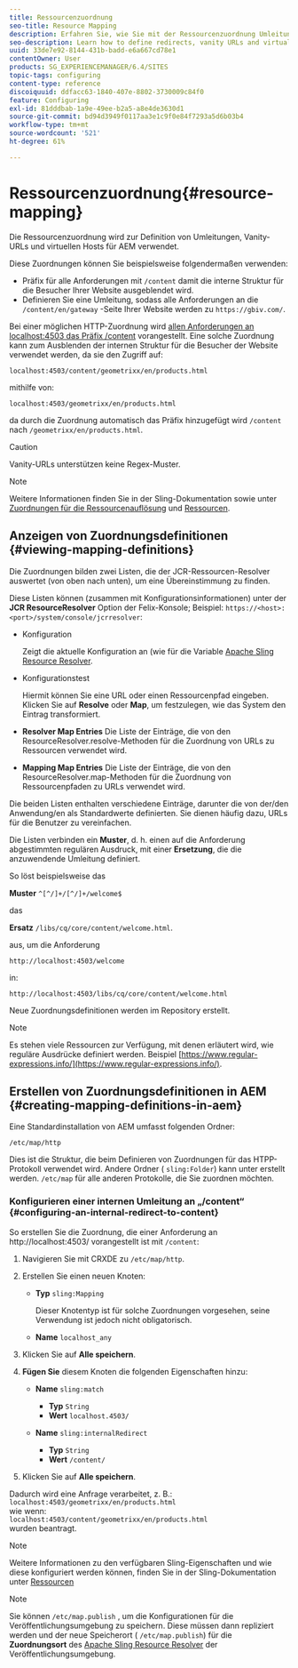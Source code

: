 ```yaml
---
title: Ressourcenzuordnung
seo-title: Resource Mapping
description: Erfahren Sie, wie Sie mit der Ressourcenzuordnung Umleitungen, Vanity-URLs und virtuelle Hosts für AEM definieren.
seo-description: Learn how to define redirects, vanity URLs and virtual hosts for AEM by using resource mapping.
uuid: 33de7e92-8144-431b-badd-e6a667cd78e1
contentOwner: User
products: SG_EXPERIENCEMANAGER/6.4/SITES
topic-tags: configuring
content-type: reference
discoiquuid: ddfacc63-1840-407e-8802-3730009c84f0
feature: Configuring
exl-id: 81dddbab-1a9e-49ee-b2a5-a8e4de3630d1
source-git-commit: bd94d3949f0117aa3e1c9f0e84f7293a5d6b03b4
workflow-type: tm+mt
source-wordcount: '521'
ht-degree: 61%

---
```


# Ressourcenzuordnung{#resource-mapping}

Die Ressourcenzuordnung wird zur Definition von Umleitungen, Vanity-URLs und virtuellen Hosts für AEM verwendet.

Diese Zuordnungen können Sie beispielsweise folgendermaßen verwenden:

* Präfix für alle Anforderungen mit `/content` damit die interne Struktur für die Besucher Ihrer Website ausgeblendet wird.
* Definieren Sie eine Umleitung, sodass alle Anforderungen an die `/content/en/gateway` -Seite Ihrer Website werden zu `https://gbiv.com/`.

Bei einer möglichen HTTP-Zuordnung wird [allen Anforderungen an localhost:4503 das Präfix /content](#configuring-an-internal-redirect-to-content) vorangestellt. Eine solche Zuordnung kann zum Ausblenden der internen Struktur für die Besucher der Website verwendet werden, da sie den Zugriff auf:

`localhost:4503/content/geometrixx/en/products.html`

mithilfe von:

`localhost:4503/geometrixx/en/products.html`

da durch die Zuordnung automatisch das Präfix hinzugefügt wird `/content` nach `/geometrixx/en/products.html`.

>[!CAUTION]
>
>Vanity-URLs unterstützen keine Regex-Muster.

>[!NOTE]
>
>Weitere Informationen finden Sie in der Sling-Dokumentation sowie unter [Zuordnungen für die Ressourcenauflösung](https://sling.apache.org/site/resources.html) und [Ressourcen](https://sling.apache.org/site/mappings-for-resource-resolution.html).

## Anzeigen von Zuordnungsdefinitionen {#viewing-mapping-definitions}

Die Zuordnungen bilden zwei Listen, die der JCR-Ressourcen-Resolver auswertet (von oben nach unten), um eine Übereinstimmung zu finden.

Diese Listen können (zusammen mit Konfigurationsinformationen) unter der **JCR ResourceResolver** Option der Felix-Konsole; Beispiel: `https://<host>:<port>/system/console/jcrresolver`:

* Konfiguration

   Zeigt die aktuelle Konfiguration an (wie für die Variable [Apache Sling Resource Resolver](/help/sites-deploying/osgi-configuration-settings.md).

* Konfigurationstest

    Hiermit können Sie eine URL oder einen Ressourcenpfad eingeben. Klicken Sie auf **Resolve** oder **Map**, um festzulegen, wie das System den Eintrag transformiert.

* **Resolver Map Entries** Die Liste der Einträge, die von den ResourceResolver.resolve-Methoden für die Zuordnung von URLs zu Ressourcen verwendet wird.

* **Mapping Map Entries** Die Liste der Einträge, die von den ResourceResolver.map-Methoden für die Zuordnung von Ressourcenpfaden zu URLs verwendet wird.

Die beiden Listen enthalten verschiedene Einträge, darunter die von der/den Anwendung/en als Standardwerte definierten. Sie dienen häufig dazu, URLs für die Benutzer zu vereinfachen.

Die Listen verbinden ein **Muster**, d. h. einen auf die Anforderung abgestimmten regulären Ausdruck, mit einer **Ersetzung**, die die anzuwendende Umleitung definiert.

So löst beispielsweise das

**Muster** `^[^/]+/[^/]+/welcome$`

das

**Ersatz** `/libs/cq/core/content/welcome.html`.

aus, um die Anforderung

`http://localhost:4503/welcome`

in:

`http://localhost:4503/libs/cq/core/content/welcome.html`

Neue Zuordnungsdefinitionen werden im Repository erstellt.

>[!NOTE]
>
>Es stehen viele Ressourcen zur Verfügung, mit denen erläutert wird, wie reguläre Ausdrücke definiert werden. Beispiel [https://www.regular-expressions.info/](https://www.regular-expressions.info/).

## Erstellen von Zuordnungsdefinitionen in AEM {#creating-mapping-definitions-in-aem}

Eine Standardinstallation von AEM umfasst folgenden Ordner:

`/etc/map/http`

Dies ist die Struktur, die beim Definieren von Zuordnungen für das HTPP-Protokoll verwendet wird. Andere Ordner ( `sling:Folder`) kann unter erstellt werden. `/etc/map` für alle anderen Protokolle, die Sie zuordnen möchten.

### Konfigurieren einer internen Umleitung an „/content“ {#configuring-an-internal-redirect-to-content}

So erstellen Sie die Zuordnung, die einer Anforderung an http://localhost:4503/ vorangestellt ist mit `/content`:

1. Navigieren Sie mit CRXDE zu `/etc/map/http`.

1. Erstellen Sie einen neuen Knoten:

   * **Typ** `sling:Mapping`

      Dieser Knotentyp ist für solche Zuordnungen vorgesehen, seine Verwendung ist jedoch nicht obligatorisch.

   * **Name** `localhost_any`

1. Klicken Sie auf **Alle speichern**.
1. **Fügen Sie** diesem Knoten die folgenden Eigenschaften hinzu:

   * **Name** `sling:match`

      * **Typ** `String`
      * **Wert** `localhost.4503/`
   * **Name** `sling:internalRedirect`

      * **Typ** `String`
      * **Wert** `/content/`


1. Klicken Sie auf **Alle speichern**.

Dadurch wird eine Anfrage verarbeitet, z. B.:\
`localhost:4503/geometrixx/en/products.html`\
wie wenn:\
`localhost:4503/content/geometrixx/en/products.html`\
wurden beantragt.

>[!NOTE]
>
>Weitere Informationen zu den verfügbaren Sling-Eigenschaften und wie diese konfiguriert werden können, finden Sie in der Sling-Dokumentation unter [Ressourcen](https://sling.apache.org/site/mappings-for-resource-resolution.html)

>[!NOTE]
>
>Sie können `/etc/map.publish` , um die Konfigurationen für die Veröffentlichungsumgebung zu speichern. Diese müssen dann repliziert werden und der neue Speicherort ( `/etc/map.publish`) für die **Zuordnungsort** des [Apache Sling Resource Resolver](/help/sites-deploying/osgi-configuration-settings.md#apacheslingresourceresolver) der Veröffentlichungsumgebung.

